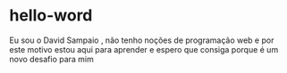 # hello-word

Eu sou o David Sampaio , não tenho noções de programação web e por este motivo estou aqui para aprender e espero que consiga porque é um novo desafio para mim 

